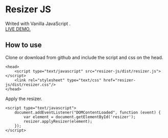 # Resizer JS
Writed with Vanilla JavaScript .
<br>[LIVE DEMO.](https://codepen.io/jonathanmorales990/pen/BaBddVK)

## **How to use**<br/>
Clone or download from github and include the script and css on the head.<br/> 
```
<head>
	<script type="text/javascript" src="resizer-js/dist/resizer.js"></script>
	<link rel="stylesheet" type="text/css" href="resizer-js/dist/resizer.css"/>
</head>
```
Apply the resizer.<br/> 
```
<script type="text/javascript">
	document.addEventListener("DOMContentLoaded", function (event) {
		var element = document.getElementById('resizer');
		resizer.applyResizer(element);
	});
</script>
```
